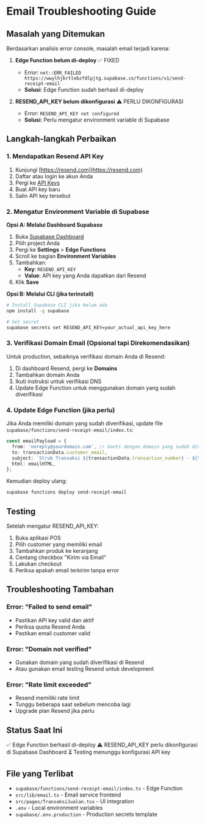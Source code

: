 # Email Troubleshooting Guide

## Masalah yang Ditemukan

Berdasarkan analisis error console, masalah email terjadi karena:

1. **Edge Function belum di-deploy** ✅ FIXED
   - Error: `net::ERR_FAILED https://wwylhjkrtlebzfdlpjtg.supabase.co/functions/v1/send-receipt-email`
   - **Solusi**: Edge Function sudah berhasil di-deploy

2. **RESEND_API_KEY belum dikonfigurasi** ⚠️ PERLU DIKONFIGURASI
   - Error: `RESEND_API_KEY not configured`
   - **Solusi**: Perlu mengatur environment variable di Supabase

## Langkah-langkah Perbaikan

### 1. Mendapatkan Resend API Key

1. Kunjungi [https://resend.com](https://resend.com)
2. Daftar atau login ke akun Anda
3. Pergi ke [API Keys](https://resend.com/api-keys)
4. Buat API key baru
5. Salin API key tersebut

### 2. Mengatur Environment Variable di Supabase

**Opsi A: Melalui Dashboard Supabase**
1. Buka [Supabase Dashboard](https://supabase.com/dashboard)
2. Pilih project Anda
3. Pergi ke **Settings** > **Edge Functions**
4. Scroll ke bagian **Environment Variables**
5. Tambahkan:
   - **Key**: `RESEND_API_KEY`
   - **Value**: API key yang Anda dapatkan dari Resend
6. Klik **Save**

**Opsi B: Melalui CLI (jika terinstall)**
```bash
# Install Supabase CLI jika belum ada
npm install -g supabase

# Set secret
supabase secrets set RESEND_API_KEY=your_actual_api_key_here
```

### 3. Verifikasi Domain Email (Opsional tapi Direkomendasikan)

Untuk production, sebaiknya verifikasi domain Anda di Resend:

1. Di dashboard Resend, pergi ke **Domains**
2. Tambahkan domain Anda
3. Ikuti instruksi untuk verifikasi DNS
4. Update Edge Function untuk menggunakan domain yang sudah diverifikasi

### 4. Update Edge Function (jika perlu)

Jika Anda memiliki domain yang sudah diverifikasi, update file `supabase/functions/send-receipt-email/index.ts`:

```typescript
const emailPayload = {
  from: 'noreply@yourdomain.com', // Ganti dengan domain yang sudah diverifikasi
  to: transactionData.customer_email,
  subject: `Struk Transaksi ${transactionData.transaction_number} - ${transactionData.store_name}`,
  html: emailHTML,
};
```

Kemudian deploy ulang:
```bash
supabase functions deploy send-receipt-email
```

## Testing

Setelah mengatur RESEND_API_KEY:

1. Buka aplikasi POS
2. Pilih customer yang memiliki email
3. Tambahkan produk ke keranjang
4. Centang checkbox "Kirim via Email"
5. Lakukan checkout
6. Periksa apakah email terkirim tanpa error

## Troubleshooting Tambahan

### Error: "Failed to send email"
- Pastikan API key valid dan aktif
- Periksa quota Resend Anda
- Pastikan email customer valid

### Error: "Domain not verified"
- Gunakan domain yang sudah diverifikasi di Resend
- Atau gunakan email testing Resend untuk development

### Error: "Rate limit exceeded"
- Resend memiliki rate limit
- Tunggu beberapa saat sebelum mencoba lagi
- Upgrade plan Resend jika perlu

## Status Saat Ini

✅ Edge Function berhasil di-deploy
⚠️ RESEND_API_KEY perlu dikonfigurasi di Supabase Dashboard
⏳ Testing menunggu konfigurasi API key

## File yang Terlibat

- `supabase/functions/send-receipt-email/index.ts` - Edge Function
- `src/lib/email.ts` - Email service frontend
- `src/pages/TransaksiJualan.tsx` - UI integration
- `.env` - Local environment variables
- `supabase/.env.production` - Production secrets template